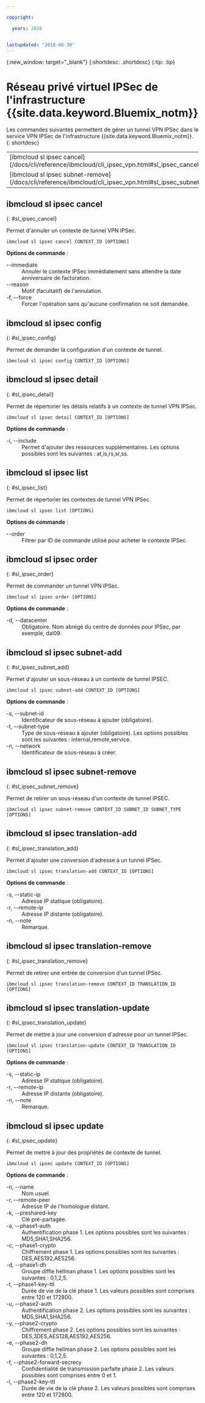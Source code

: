 ```yaml
---

copyright:

  years: 2018


lastupdated: "2018-08-30"
---
```


{:new_window: target="_blank"}
{:shortdesc: .shortdesc}
{:tip: .tip}

# Réseau privé virtuel IPSec de l'infrastructure {{site.data.keyword.Bluemix_notm}}

Les commandes suivantes permettent de gérer un tunnel VPN IPSec dans le service VPN IPSec de l'infrastructure {{site.data.keyword.Bluemix_notm}}.
{: shortdesc}

<table summary="Commandes VPN IPSec {{site.data.keyword.Bluemix_notm}} classées par ordre alphabétique avec des liens vers des informations supplémentaires sur la commande">
 <thead>
 </thead>
 <tbody>
 <tr>
 <td>[ibmcloud sl ipsec cancel](/docs/cli/reference/ibmcloud/cli_ipsec_vpn.html#sl_ipsec_cancel)</td>
 <td>[ibmcloud sl ipsec config](/docs/cli/reference/ibmcloud/cli_ipsec_vpn.html#sl_ipsec_config)</td>
 <td>[ibmcloud sl ipsec detail](/docs/cli/reference/ibmcloud/cli_ipsec_vpn.html#sl_ipsec_detail)</td>
 <td>[ibmcloud sl ipsec list](/docs/cli/reference/ibmcloud/cli_ipsec_vpn.html#sl_ipsec_list)</td>
 <td>[ibmcloud sl ipsec order](/docs/cli/reference/ibmcloud/cli_ipsec_vpn.html#sl_ipsec_order)</td>
 <td>[ibmcloud sl ipsec subnet-add](/docs/cli/reference/ibmcloud/cli_ipsec_vpn.html#sl_ipsec_subnet_add)</td>
 </tr>
 <tr>
 <td>[ibmcloud sl ipsec subnet-remove](/docs/cli/reference/ibmcloud/cli_ipsec_vpn.html#sl_ipsec_subnet_remove)</td>
 <td>[ibmcloud sl ipsec translation-add](/docs/cli/reference/ibmcloud/cli_ipsec_vpn.html#sl_ipsec_translation_add)</td>
 <td>[ibmcloud sl ipsec translation-remove](/docs/cli/reference/ibmcloud/cli_ipsec_vpn.html#sl_ipsec_translation_remove)</td>
 <td>[ibmcloud sl ipsec translation-update](/docs/cli/reference/ibmcloud/cli_ipsec_vpn.html#sl_ipsec_translation_update)</td>
 <td>[ibmcloud sl ipsec update](/docs/cli/reference/ibmcloud/cli_ipsec_vpn.html#sl_ipsec_update)</td>
 </tr>
   </tbody>
 </table>

 ## ibmcloud sl ipsec cancel
{: #sl_ipsec_cancel}

Permet d'annuler un contexte de tunnel VPN IPSec.
```
ibmcloud sl ipsec cancel CONTEXT_ID [OPTIONS]
```

<strong>Options de commande</strong> :
<dl>
<dt>--immediate</dt>
<dd>Annuler le contexte IPSec immédiatement sans attendre la date anniversaire de facturation.</dd>
<dt>--reason</dt>
<dd>Motif (facultatif) de l'annulation.</dd>
<dt>-f, --force</dt>
<dd>Forcer l'opération sans qu'aucune confirmation ne soit demandée.</dd>
</dl>

## ibmcloud sl ipsec config
{: #sl_ipsec_config}

Permet de demander la configuration d'un contexte de tunnel.
```
ibmcloud sl ipsec config CONTEXT_ID [OPTIONS]
```

## ibmcloud sl ipsec detail
{: #sl_ipsec_detail}

Permet de répertorier les détails relatifs à un contexte de tunnel VPN IPSec.
```
ibmcloud sl ipsec detail CONTEXT_ID [OPTIONS]
```

<strong>Options de commande</strong> :
<dl>
<dt>-i, --include</dt>
<dd>Permet d'ajouter des ressources supplémentaires. Les options possibles sont les suivantes : at,is,rs,sr,ss.</dd>
</dl>

## ibmcloud sl ipsec list
{: #sl_ipsec_list}

Permet de répertorier les contextes de tunnel VPN IPSec.
```
ibmcloud sl ipsec list [OPTIONS]
```

<strong>Options de commande</strong> :
<dl>
<dt>--order</dt>
<dd>Filtrer par ID de commande utilisé pour acheter le contexte IPSec.</dd>
</dl>

## ibmcloud sl ipsec order
{: #sl_ipsec_order}

Permet de commander un tunnel VPN IPSec.
```
ibmcloud sl ipsec order [OPTIONS]
```

<strong>Options de commande</strong> :
<dl>
<dt>-d, --datacenter</dt>
<dd>Obligatoire. Nom abrégé du centre de données pour IPSec, par exemple, dal09.</dd>
</dl>

## ibmcloud sl ipsec subnet-add
{: #sl_ipsec_subnet_add}

Permet d'ajouter un sous-réseau à un contexte de tunnel IPSEC.
```
ibmcloud sl ipsec subnet-add CONTEXT_ID [OPTIONS]
```

<strong>Options de commande</strong> :
<dl>
<dt>-s, --subnet-id</dt>
<dd>Identificateur de sous-réseau à ajouter (obligatoire).</dd>
<dt>-t, --subnet-type</dt>
<dd>Type de sous-réseau à ajouter (obligatoire). Les options possibles sont les suivantes : internal,remote,service.</dd>
<dt>-n, --network</dt>
<dd>Identificateur de sous-réseau à créer.</dd>
</dl>

## ibmcloud sl ipsec subnet-remove
{: #sl_ipsec_subnet_remove}

Permet de retirer un sous-réseau d'un contexte de tunnel IPSEC.
```
ibmcloud sl ipsec subnet-remove CONTEXT_ID SUBNET_ID SUBNET_TYPE [OPTIONS]
```

## ibmcloud sl ipsec translation-add
{: #sl_ipsec_translation_add}

Permet d'ajouter une conversion d'adresse à un tunnel IPSec.
```
ibmcloud sl ipsec translation-add CONTEXT_ID [OPTIONS]
```

<strong>Options de commande</strong> :
<dl>
<dt>-s, --static-ip</dt>
<dd>Adresse IP statique (obligatoire).</dd>
<dt>-r, --remote-ip</dt>
<dd>Adresse IP distante (obligatoire).</dd>
<dt>-n, --note</dt>
<dd>Remarque.</dd>
</dl>

## ibmcloud sl ipsec translation-remove
{: #sl_ipsec_translation_remove}

Permet de retirer une entrée de conversion d'un tunnel IPSec.
```
ibmcloud sl ipsec translation-remove CONTEXT_ID TRANSLATION_ID [OPTIONS]
```

## ibmcloud sl ipsec translation-update
{: #sl_ipsec_translation_update}

Permet de mettre à jour une conversion d'adresse pour un tunnel IPSec.
```
ibmcloud sl ipsec translation-update CONTEXT_ID TRANSLATION_ID [OPTIONS]
```

<strong>Options de commande</strong> :
<dl>
<dt>-s, --static-ip</dt>
<dd>Adresse IP statique (obligatoire).</dd>
<dt>-r, --remote-ip</dt>
<dd>Adresse IP distante (obligatoire).</dd>
<dt>-n, --note</dt>
<dd>Remarque.</dd>
</dl>

## ibmcloud sl ipsec update
{: #sl_ipsec_update}

Permet de mettre à jour des propriétés de contexte de tunnel.
```
ibmcloud sl ipsec update CONTEXT_ID [OPTIONS]
```

<strong>Options de commande</strong> :
<dl>
<dt>-n, --name</dt>
<dd>Nom usuel.</dd>
<dt>-r, --remote-peer</dt>
<dd>Adresse IP de l'homologue distant.</dd>
<dt>-k, --preshared-key</dt>
<dd>Clé pré-partagée.</dd>
<dt>-a, --phase1-auth</dt>
<dd>Authentification phase 1. Les options possibles sont les suivantes : MD5,SHA1,SHA256.</dd>
<dt>-c, --phase1-crypto</dt>
<dd>Chiffrement phase 1. Les options possibles sont les suivantes : DES,AES192,AES256.</dd>
<dt>-d, --phase1-dh</dt>
<dd>Groupe diffie hellman phase 1. Les options possibles sont les suivantes : 0,1,2,5.</dd>
<dt>-t, --phase1-key-ttl</dt>
<dd>Durée de vie de la clé phase 1. Les valeurs possibles sont comprises entre 120 et 172800.</dd>
<dt>-u, --phase2-auth</dt>
<dd>Authentification phase 2. Les options possibles sont les suivantes : MD5,SHA1,SHA256.</dd>
<dt>-y, --phase2-crypto</dt>
<dd>Chiffrement phase 2. Les options possibles sont les suivantes : DES,3DES,AES128,AES192,AES256.</dd>
<dt>-e, --phase2-dh</dt>
<dd>Groupe diffie hellman phase 2. Les options possibles sont les suivantes : 0,1,2,5.</dd>
<dt>-f, --phase2-forward-secrecy</dt>
<dd>Confidentialité de transmission parfaite phase 2. Les valeurs possibles sont comprises entre 0 et 1.</dd>
<dt>-l, --phase2-key-ttl</dt>
<dd>Durée de vie de la clé phase 2. Les valeurs possibles sont comprises entre 120 et 172800.</dd>
</dl>
